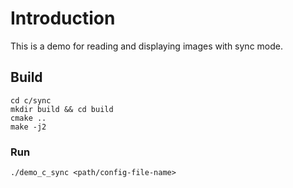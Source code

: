 # Introduction

This is a demo for reading and displaying images with sync mode.

## Build

<!-- git clone https://github.com/ArduCAM/ArduCAM_USB_Camera_Shield_Cpp_Demo.git -->
<!-- cd ArduCAM_USB_Camera_Shield_Cpp_Demo -->
```
cd c/sync
mkdir build && cd build
cmake ..
make -j2
```

### Run

```
./demo_c_sync <path/config-file-name>
```
